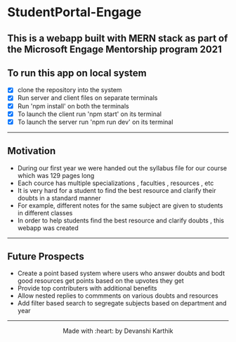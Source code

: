 # StudentPortal-Engage

## This is a webapp built with MERN stack as part of the Microsoft Engage Mentorship program 2021


## To run this app on local system
- [x] clone the repository into the system
- [x] Run server and client files on separate terminals
- [x] Run 'npm install' on both the terminals
- [x] To launch the client run 'npm start' on its terminal
- [x] To launch the server run 'npm run dev' on its terminal

------------------------------------------------------------------------------------------------------------------------------------------------
## Motivation
- During our first year we were handed out the syllabus file for our course which was 129 pages long 
- Each cource has multiple specializations , faculties , resources , etc 
- It is very hard for a student to find the best resource and clarify their doubts in a standard manner
- For example, different notes for the same subject are given to students in different classes
- In order to help students find the best resource and clarify doubts , this webapp was created

--------------------------------------------------------------------------------------------------------------------------------------------------

## Future Prospects
- Create a point based system where users who answer doubts and bodt good resources get points based on the upvotes they get 
- Provide top contributers with additional benefits
- Allow nested replies to commments on various doubts and resources
- Add filter based search to segregate subjects based on department and year

--------------------------------------------------------------------------------------------------------------------------------------------------

<p align="center">
	Made with :heart: by Devanshi Karthik </a>
</p>
